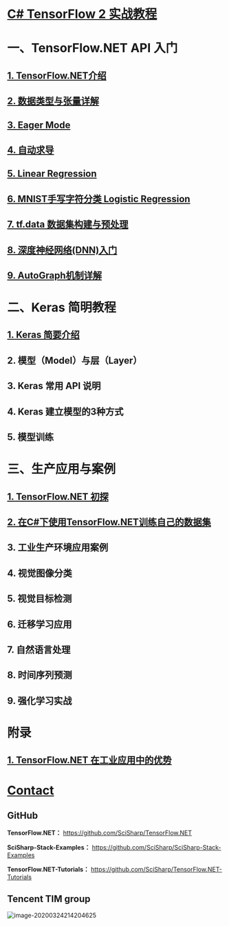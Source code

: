 # [C# TensorFlow 2 实战教程](<https://github.com/SciSharp/TensorFlow.NET-Tutorials>)

# 一、TensorFlow.NET API 入门

## [1. TensorFlow.NET介绍](<https://github.com/SciSharp/TensorFlow.NET-Tutorials/blob/master/二、TensorFlow.NET API-1. TensorFlow.NET介绍.md>)

## [2. 数据类型与张量详解](<https://github.com/SciSharp/TensorFlow.NET-Tutorials/blob/master/%E4%BA%8C%E3%80%81TensorFlow.NET%20API-2.%20%E6%95%B0%E6%8D%AE%E7%B1%BB%E5%9E%8B%E4%B8%8E%E5%BC%A0%E9%87%8F%E8%AF%A6%E8%A7%A3.md>)

## [3. Eager Mode](<https://github.com/SciSharp/TensorFlow.NET-Tutorials/blob/master/二、TensorFlow.NET API-3. Eager Mode.md>)

## [4. 自动求导](<https://github.com/SciSharp/TensorFlow.NET-Tutorials/blob/master/二、TensorFlow.NET API-4. 自动求导机制.md>)

## [5. Linear Regression](<https://github.com/SciSharp/TensorFlow.NET-Tutorials/blob/master/二、TensorFlow.NET API-5. Linear Regression.md>)

## [6. MNIST手写字符分类 Logistic Regression](<https://github.com/SciSharp/TensorFlow.NET-Tutorials/blob/master/%E4%BA%8C%E3%80%81TensorFlow.NET%20API-6.%20MNIST%E6%89%8B%E5%86%99%E5%AD%97%E7%AC%A6%E5%88%86%E7%B1%BB%20Logistic%20Regression.md>)

## [7. tf.data 数据集构建与预处理](<https://github.com/SciSharp/TensorFlow.NET-Tutorials/blob/master/%E4%BA%8C%E3%80%81TensorFlow.NET%20API-7.%20tf.data%20%E6%95%B0%E6%8D%AE%E9%9B%86%E6%9E%84%E5%BB%BA%E4%B8%8E%E9%A2%84%E5%A4%84%E7%90%86.md>)

## [8. 深度神经网络(DNN)入门](<https://github.com/SciSharp/TensorFlow.NET-Tutorials/blob/master/%E4%BA%8C%E3%80%81TensorFlow.NET%20API-8.%20%E6%B7%B1%E5%BA%A6%E7%A5%9E%E7%BB%8F%E7%BD%91%E7%BB%9C(DNN)%E5%85%A5%E9%97%A8.md>)

## [9. AutoGraph机制详解](<https://github.com/SciSharp/TensorFlow.NET-Tutorials/blob/master/%E4%BA%8C%E3%80%81TensorFlow.NET%20API-9.%20AutoGraph%E6%9C%BA%E5%88%B6.md>)

# 二、Keras 简明教程

## [1. Keras 简要介绍](<https://github.com/SciSharp/TensorFlow.NET-Tutorials/blob/master/%E4%BA%8C%E3%80%81TensorFlow.NET%20API-10.%20Keras%20API.md>)

## 2. 模型（Model）与层（Layer） 

## 3. Keras 常用 API 说明

## 4. Keras 建立模型的3种方式

## 5. 模型训练

# 三、生产应用与案例

## [1. TensorFlow.NET 初探](<https://github.com/SciSharp/TensorFlow.NET-Tutorials/blob/master/三、工业应用与案例-1. TensorFlow.NET 初探.md>)

## [2. 在C#下使用TensorFlow.NET训练自己的数据集](<https://github.com/SciSharp/TensorFlow.NET-Tutorials/blob/master/%E9%99%84%E5%BD%95%EF%BC%9A2.%20%E5%9C%A8C%23%E4%B8%8B%E4%BD%BF%E7%94%A8TensorFlow.NET%E8%AE%AD%E7%BB%83%E8%87%AA%E5%B7%B1%E7%9A%84%E6%95%B0%E6%8D%AE%E9%9B%86.md>)

## 3. 工业生产环境应用案例

## 4. 视觉图像分类

## 5. 视觉目标检测

## 6. 迁移学习应用

## 7. 自然语言处理

## 8. 时间序列预测

## 9. 强化学习实战



# 附录

## [1. TensorFlow.NET 在工业应用中的优势](<https://github.com/SciSharp/TensorFlow.NET-Tutorials/blob/master/%E9%99%84%E5%BD%95%EF%BC%9A1.%20TensorFlow.NET%20%E5%9C%A8%E5%B7%A5%E4%B8%9A%E5%BA%94%E7%94%A8%E4%B8%AD%E7%9A%84%E4%BC%98%E5%8A%BF.md>)





# [Contact](<https://github.com/SciSharp/TensorFlow.NET-Tutorials/blob/master/Contact.md>)

## GitHub

**TensorFlow.NET：** https://github.com/SciSharp/TensorFlow.NET

**SciSharp-Stack-Examples：** https://github.com/SciSharp/SciSharp-Stack-Examples

**TensorFlow.NET-Tutorials：** https://github.com/SciSharp/TensorFlow.NET-Tutorials



## Tencent TIM group

![image-20200324214204625](README.assets/image-20200324214204625.png)
